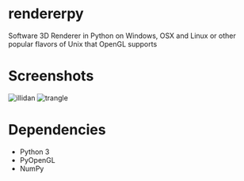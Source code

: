 # rendererpy

Software 3D Renderer in Python on Windows, OSX and Linux or other popular flavors of Unix that OpenGL supports

# Screenshots

![illidan](http://i.imgur.com/FLdfIxG.png)
![trangle](http://i.imgur.com/mSDruZN.png)

# Dependencies

- Python 3
- PyOpenGL
- NumPy
